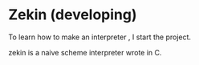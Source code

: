# Zekin (developing)

To learn how to make an interpreter , I start the project.

zekin is a naive scheme interpreter wrote in C.
